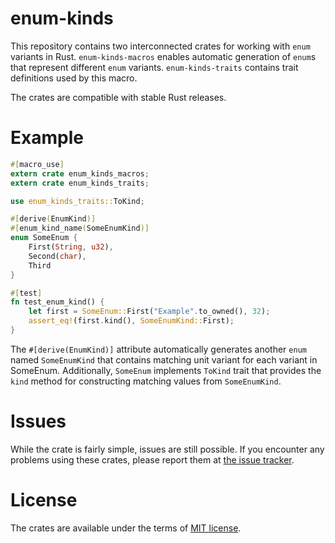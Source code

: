 # enum-kinds

This repository contains two interconnected crates for working with `enum`
variants in Rust. `enum-kinds-macros` enables automatic generation of `enum`s
that represent different `enum` variants. `enum-kinds-traits` contains trait
definitions used by this macro.

The crates are compatible with stable Rust releases.

# Example

```rust
#[macro_use]
extern crate enum_kinds_macros;
extern crate enum_kinds_traits;

use enum_kinds_traits::ToKind;

#[derive(EnumKind)]
#[enum_kind_name(SomeEnumKind)]
enum SomeEnum {
    First(String, u32),
    Second(char),
    Third
}

#[test]
fn test_enum_kind() {
    let first = SomeEnum::First("Example".to_owned(), 32);
    assert_eq!(first.kind(), SomeEnumKind::First);
}
```

The `#[derive(EnumKind)]` attribute automatically generates another `enum` named
`SomeEnumKind` that contains matching unit variant for each variant in SomeEnum.
Additionally, `SomeEnum` implements `ToKind` trait that provides the `kind`
method for constructing matching values from `SomeEnumKind`.

# Issues

While the crate is fairly simple, issues are still possible. If you encounter
any problems using these crates, please report them
at [the issue tracker](https://bitbucket.org/Soft/enum-kinds/issues).

# License

The crates are available under the terms of [MIT license](https://opensource.org/licenses/MIT).
